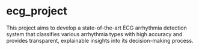 # ecg_project
This project aims to develop a state-of-the-art ECG arrhythmia detection system that classifies various arrhythmia types with high accuracy and provides transparent, explainable insights into its decision-making process.
